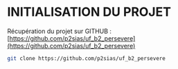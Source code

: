 # INITIALISATION DU PROJET

Récupération du projet sur GITHUB : [https://github.com/p2sias/uf_b2_persevere](https://github.com/p2sias/uf_b2_persevere)

```sh
git clone https://github.com/p2sias/uf_b2_persevere
```
